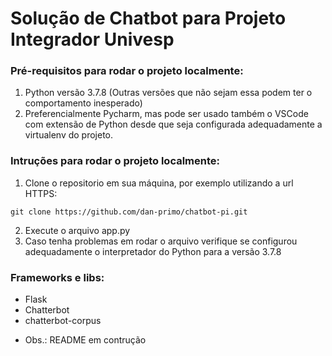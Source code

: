 
# Solução de Chatbot para Projeto Integrador Univesp

### Pré-requisitos para rodar o projeto localmente:
1. Python versão 3.7.8 (Outras versões que não sejam essa podem ter o comportamento inesperado)
2. Preferencialmente Pycharm, mas pode ser usado também o VSCode com extensão de Python desde que seja configurada adequadamente a virtualenv do projeto.

### Intruções para rodar o projeto localmente:

1. Clone o repositorio em sua máquina, por exemplo utilizando a url HTTPS:

``
git clone https://github.com/dan-primo/chatbot-pi.git
``

2. Execute o arquivo app.py
3. Caso tenha problemas em rodar o arquivo verifique se configurou adequadamente o interpretador do Python para a versão 3.7.8

### Frameworks e libs:
- Flask
- Chatterbot
- chatterbot-corpus

* Obs.: README em contrução

